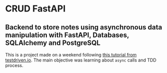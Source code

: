 # CRUD FastAPI
## Backend to store notes using asynchronous data manipulation with FastAPI, Databases, SQLAlchemy and PostgreSQL

This is a project made on a weekend following [this tutorial from testdriven.io](https://testdriven.io/blog/fastapi-crud/). The main objective was learning about `async` calls and TDD process.




